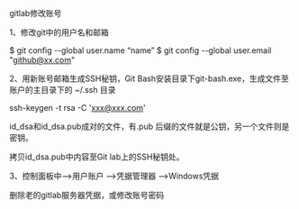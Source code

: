 gitlab修改账号

1、修改git中的用户名和邮箱

$ git config --global user.name “name”
$ git config --global user.email "github@xx.com"

2、用新账号邮箱生成SSH秘钥，Git Bash安装目录下git-bash.exe，生成文件至账户的主目录下的 ~/.ssh 目录

ssh-keygen -t rsa -C 'xxx@xxx.com'  



id_dsa和id_dsa.pub成对的文件，有.pub 后缀的文件就是公钥，另一个文件则是密钥。

拷贝id_dsa.pub中内容至Git lab上的SSH秘钥处。



3、控制面板中-->用户账户 -->凭据管理器 -->Windows凭据

删除老的gitlab服务器凭据，或修改账号密码

